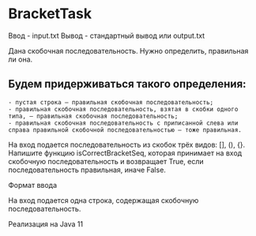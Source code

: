 # BracketTask

Ввод - input.txt
Вывод - стандартный вывод или output.txt

Дана скобочная последовательность. Нужно определить, правильная ли она.

## Будем придерживаться такого определения:

    - пустая строка — правильная скобочная последовательность;
    - правильная скобочная последовательность, взятая в скобки одного типа, — правильная скобочная последовательность;
    - правильная скобочная последовательность с приписанной слева или справа правильной скобочной последовательностью — тоже правильная.
На вход подается последовательность из скобок трёх видов: [], (), {}.
Напишите функцию isCorrectBracketSeq, которая принимает на вход скобочную последовательность и возвращает True, если последовательность правильная, иначе False.

Формат ввода

На вход подается одна строка, содержащая скобочную последовательность.

Реализация на Java 11

